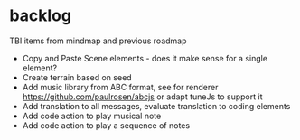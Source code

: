 # backlog
TBI items from mindmap and previous roadmap

- Copy and Paste Scene elements - does it make sense for a single element?
- Create terrain based on seed
- Add music library from ABC format, see for renderer https://github.com/paulrosen/abcjs or adapt tuneJs to support it
- Add translation to all messages, evaluate translation to coding elements
- Add code action to play musical note
- Add code action to play a sequence of notes 
